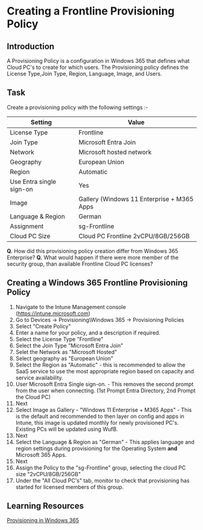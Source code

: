 # Creating a Frontline Provisioning Policy

## Introduction

A Provisioning Policy is a configuration in Windows 365 that defines what Cloud PC's to create for which users. The Provisioning policy defines the License Type,Join Type, Region, Language, Image, and Users.

## Task

Create a provisioning policy with the following settings :-

| Setting | Value |
| -- | -- |
| License Type | Frontline |
| Join Type | Microsoft Entra Join |
| Network | Microsoft hosted network |
| Geography | European Union |
| Region | Automatic |
| Use Entra single sign-on | Yes |
| Image | Gallery (Windows 11 Enterprise + M365 Apps |
| Language & Region | German |
| Assignment | sg-Frontline |
| Cloud PC Size | Cloud PC Frontline 2vCPU/8GB/256GB |

**Q.** How did this provisioning policy creation differ from Windows 365 Enterprise?
**Q.** What would happen if there were more member of the security group, than available Frontline Cloud PC licenses?

## Creating a Windows 365 Frontline Provisioning Policy

1. Navigate to the Intune Management console (https://intune.microsoft.com)
2. Go to Devices -> Provisioning\Windows 365 -> Provisioning Policies
3. Select "Create Policy"
4. Enter a name for your policy, and a description if required.
5. Select the License Type "Frontline"
6. Select the Join Type "Microsoft Entra Join"
7. Selet the Network as "Microsoft Hosted"
8. Select geography as "European Union"
9. Select the Region as "Automatic" - this is recommended to allow the SaaS service to use the most appropriate region based on capacity and service availability.
10. User Microsoft Entra Single sign-on. - This removes the second prompt from the user when connecting. (1st Prompt Entra Directory, 2nd Prompt the Cloud PC)
11. Next
12. Select Image as Gallery - "Windows 11 Enterprise + M365 Apps" - This is the default and recommended to then layer on config and apps in Intune, this image is updated monthly for newly provisioned PC's. Existing PCs will be updated using WufB.
13. Next
14. Select the Language & Region as "German" - This applies language and region settings during provisioning for the Operating System **and** Microsoft 365 Apps.
15. Next
16. Assign the Policy to the "sg-Frontline" group, selecting the cloud PC size "2vCPU/8GB/256GB"
17. Under the "All Cloud PC's" tab, monitor to check that provisioning has started for licensed members of this group.


## Learning Resources

[Provisioning in Windows 365](https://learn.microsoft.com/en-gb/windows-365/enterprise/provisioning)
